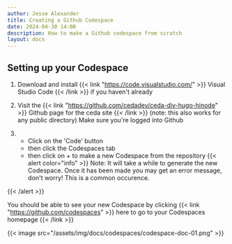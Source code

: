 ```yaml
---
author: Jesse Alexander
title: Creating a Github Codespace
date: 2024-04-30 14:00
description: How to make a Github codespace from scratch
layout: docs
---
```


## Setting up your Codespace

1. Download and install {{< link "https://code.visualstudio.com/" >}} Visual Studio Code {{< /link >}} if you haven't already

2. Visit the {{< link "https://github.com/cedadev/ceda-div-hugo-hinode" >}} Github page for the ceda site {{< /link >}} (note: this also works for any public directory)
    Make sure you're logged into Github

3. - Click on the 'Code' button
   - then click the Codespaces tab
   - then click on + to make a new Codespace from the repository
   {{< alert color="info" >}}
   Note: It will take a while to generate the new Codespace. Once it has been made you may get an error message, don't worry! This is a common occurence.
  
  {{< /alert >}}

   You should be able to see your new Codespace by clicking {{< link "https://github.com/codespaces" >}} here to go to your Codespaces homepage {{< /link >}}

{{< image src="/assets/img/docs/codespaces/codespace-doc-01.png"  >}}
